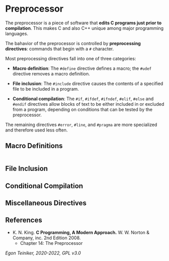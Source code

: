 # Preprocessor

The preprocessor is a piece of software that **edits C programs just prior to compilation**. This makes C and also C++ unique among major programming languages.

The bahavior of the preprocessor is controlled by **preprocessing directives**:
commands that begin with a `#` character.

Most preprocessing directives fall into one of three categories:
* **Macro definition**: The `#define` directive defines a macro; the `#udef` directive removes a macro definition.

* **File inclusion**: The `#include` directive causes the contents of a specified file to be included in a program.

* **Conditional compilation**: The `#if`, `#ifdef`, `#ifndef`, `#elif`, `#else` 
and `#endif` directives allow blocks of text to be either included in or excluded from a program, depending on conditions that can be tested by the preprocessor.

The remaining directives `#error`, `#line`, and `#pragma` are more specialized and therefore used less often.

## Macro Definitions

```

```
## File Inclusion


## Conditional Compilation


## Miscellaneous Directives



## References

* K. N. King. **C Programming, A Modern Approach.** W. W. Norton & Company, inc. 2nd Edition 2008. 
    * Chapter 14: The Preprocessor

*Egon Teiniker, 2020-2022, GPL v3.0* 
